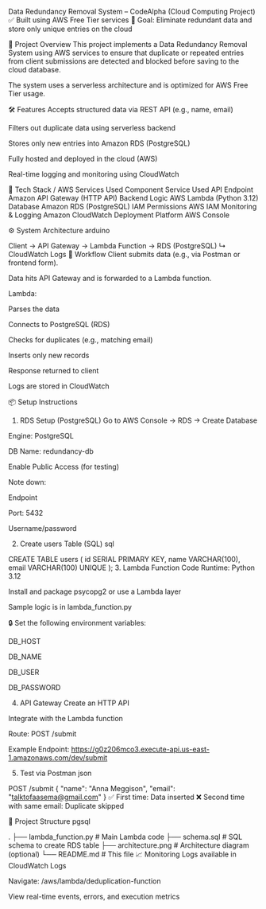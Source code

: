  Data Redundancy Removal System – CodeAlpha (Cloud Computing Project)
✅ Built using AWS Free Tier services
🚀 Goal: Eliminate redundant data and store only unique entries on the cloud

🧠 Project Overview
This project implements a Data Redundancy Removal System using AWS services to ensure that duplicate or repeated entries from client submissions are detected and blocked before saving to the cloud database.

The system uses a serverless architecture and is optimized for AWS Free Tier usage.

🛠️ Features
Accepts structured data via REST API (e.g., name, email)

Filters out duplicate data using serverless backend

Stores only new entries into Amazon RDS (PostgreSQL)

Fully hosted and deployed in the cloud (AWS)

Real-time logging and monitoring using CloudWatch

🧰 Tech Stack / AWS Services Used
Component	Service Used
API Endpoint	Amazon API Gateway (HTTP API)
Backend Logic	AWS Lambda (Python 3.12)
Database	Amazon RDS (PostgreSQL)
IAM Permissions	AWS IAM
Monitoring & Logging	Amazon CloudWatch
Deployment Platform	AWS Console

⚙️ System Architecture
arduino

Client → API Gateway → Lambda Function → RDS (PostgreSQL)
                                    ↳ CloudWatch Logs
🔄 Workflow
Client submits data (e.g., via Postman or frontend form).

Data hits API Gateway and is forwarded to a Lambda function.

Lambda:

Parses the data

Connects to PostgreSQL (RDS)

Checks for duplicates (e.g., matching email)

Inserts only new records

Response returned to client

Logs are stored in CloudWatch

📦 Setup Instructions
1. RDS Setup (PostgreSQL)
Go to AWS Console → RDS → Create Database

Engine: PostgreSQL

DB Name: redundancy-db

Enable Public Access (for testing)

Note down:

Endpoint

Port: 5432

Username/password

2. Create users Table (SQL)
sql

CREATE TABLE users (
  id SERIAL PRIMARY KEY,
  name VARCHAR(100),
  email VARCHAR(100) UNIQUE
);
3. Lambda Function Code
Runtime: Python 3.12

Install and package psycopg2 or use a Lambda layer

Sample logic is in lambda_function.py

🔒 Set the following environment variables:

DB_HOST

DB_NAME

DB_USER

DB_PASSWORD

4. API Gateway
Create an HTTP API

Integrate with the Lambda function

Route: POST /submit

Example Endpoint:
https://g0z206mco3.execute-api.us-east-1.amazonaws.com/dev/submit

5. Test via Postman
json

POST /submit
{
  "name": "Anna Meggison",
  "email": "talktofaasema@gmail.com"
}
✅ First time: Data inserted
❌ Second time with same email: Duplicate skipped

📁 Project Structure
pgsql

.
├── lambda_function.py      # Main Lambda code
├── schema.sql              # SQL schema to create RDS table
├── architecture.png        # Architecture diagram (optional)
└── README.md               # This file
📈 Monitoring
Logs available in CloudWatch Logs

Navigate: /aws/lambda/deduplication-function

View real-time events, errors, and execution metrics

